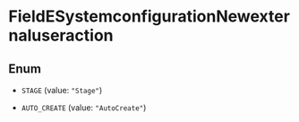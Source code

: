 

# FieldESystemconfigurationNewexternaluseraction

## Enum


* `STAGE` (value: `"Stage"`)

* `AUTO_CREATE` (value: `"AutoCreate"`)



